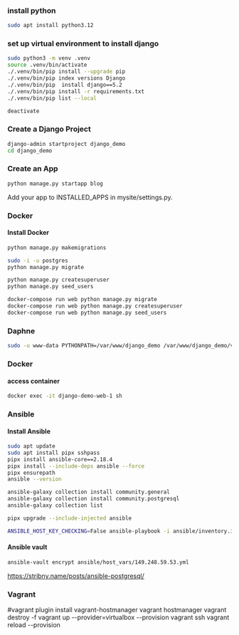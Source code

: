 ### install python
```bash
sudo apt install python3.12
```

### set up virtual environment to install django
```bash
sudo python3 -m venv .venv
source .venv/bin/activate
./.venv/bin/pip install --upgrade pip
./.venv/bin/pip index versions Django
./.venv/bin/pip  install django==5.2
./.venv/bin/pip install -r requirements.txt
./.venv/bin/pip list --local

deactivate
```

### Create a Django Project
```bash
django-admin startproject django_demo
cd django_demo
```

### Create an App
```bash
python manage.py startapp blog
```

Add your app to INSTALLED_APPS in mysite/settings.py.

### Docker
#### Install Docker
```bash
python manage.py makemigrations

sudo -i -u postgres
python manage.py migrate

python manage.py createsuperuser
python manage.py seed_users

docker-compose run web python manage.py migrate
docker-compose run web python manage.py createsuperuser
docker-compose run web python manage.py seed_users
```

### Daphne
```bash
sudo -u www-data PYTHONPATH=/var/www/django_demo /var/www/django_demo/venv/bin/daphne -b 127.0.0.1 -p 8001 django_demo.asgi:application

```

### Docker
#### access container
```bash
docker exec -it django-demo-web-1 sh
```

### Ansible
#### Install Ansible
```bash
sudo apt update
sudo apt install pipx sshpass
pipx install ansible-core==2.18.4
pipx install --include-deps ansible --force
pipx ensurepath
ansible --version

ansible-galaxy collection install community.general
ansible-galaxy collection install community.postgresql
ansible-galaxy collection list

pipx upgrade --include-injected ansible
```

```bash
ANSIBLE_HOST_KEY_CHECKING=False ansible-playbook -i ansible/inventory.ini ansible/main.yml --vault-password-file vault_pass.txt
```

#### Ansible vault
```bash
ansible-vault encrypt ansible/host_vars/149.248.59.53.yml
```

https://stribny.name/posts/ansible-postgresql/

### Vagrant
#vagrant plugin install vagrant-hostmanager
vagrant hostmanager
vagrant destroy -f
vagrant up --provider=virtualbox --provision
vagrant ssh
vagrant reload --provision